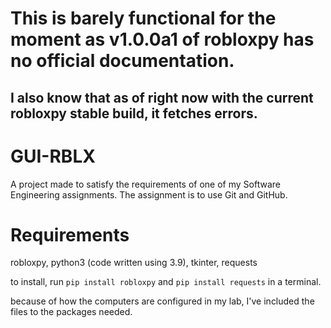 # This is barely functional for the moment as v1.0.0a1 of robloxpy has no official documentation.
## I also know that as of right now with the current robloxpy stable build, it fetches errors.

# GUI-RBLX
A project made to satisfy the requirements of one of my Software Engineering assignments.
The assignment is to use Git and GitHub.

# Requirements
robloxpy, python3 (code written using 3.9), tkinter, requests

to install, run `pip install robloxpy` and `pip install requests` in a terminal.

because of how the computers are configured in my lab, I've included the files to the packages needed.